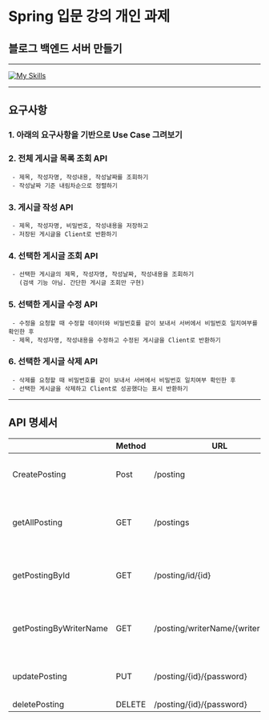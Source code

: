 # Spring 입문 강의 개인 과제
## 블로그 백엔드 서버 만들기
___
[![My Skills](https://skillicons.dev/icons?i=java,idea,git,github)](https://skillicons.dev)
___
## 요구사항
### 1. 아래의 요구사항을 기반으로 Use Case 그려보기
### 2. 전체 게시글 목록 조회 API
     - 제목, 작성자명, 작성내용, 작성날짜를 조회하기
     - 작성날짜 기준 내림차순으로 정렬하기
### 3. 게시글 작성 API
     - 제목, 작성자명, 비밀번호, 작성내용을 저장하고
     - 저장된 게시글을 Client로 반환하기
### 4. 선택한 게시글 조회 API
     - 선택한 게시글의 제목, 작성자명, 작성날짜, 작성내용을 조회하기
       (검색 기능 아님. 간단한 게시글 조회만 구현)
### 5. 선택한 게시글 수정 API
     - 수정을 요청할 때 수정할 데이터와 비밀번호를 같이 보내서 서버에서 비밀번호 일치여부를 확인한 후
     - 제목, 작성자명, 작성내용을 수정하고 수정된 게시글을 Client로 반환하기
### 6. 선택한 게시글 삭제 API
     - 삭제를 요청할 때 비밀번호를 같이 보내서 서버에서 비밀번호 일치여부 확인한 후
     - 선택한 게시글을 삭제하고 Client로 성공했다는 표시 반환하기
___
## API 명세서

|                        | Method | URL                      | Request                                                                                                         | Response                                                                                                                          |
|------------------------|--------|--------------------------|-----------------------------------------------------------------------------------------------------------------|-----------------------------------------------------------------------------------------------------------------------------------|
| CreatePosting          | Post   | /posting                 | title<br/>contents<br/>writerName<br/>password | title<br/>writerName<br/>password<br/>contents                  |
| getAllPosting          | GET    | /postings                | -                                                                                                               | createdAt<br/>modifiedAt<br/>title<br/>writerName<br/>contents |
| getPostingById         | GET    | /posting/id/{id}         | -                                                                                                               | createdAt<br/>modifiedAt<br/>title<br/>writerName<br/>contents |
| getPostingByWriterName | GET    | /posting/writerName/{writerName} | -                                                                                                               | createdAt<br/>modifiedAt<br/>title<br/>writerName<br/>contents |
| updatePosting          | PUT    | /posting/{id}/{password} | title2<br/>contents2<br/>writerName2<br/>password2 |                                                                                                                                   |
| deletePosting          | DELETE | /posting/{id}/{password} |                                                                                                                 |                                                                                                                                   |
